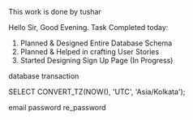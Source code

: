 This work is done by tushar

Hello Sir, Good Evening.
Task Completed today:

1) Planned & Designed Entire Database Schema
2) Planned & Helped in crafting User Stories
3) Started Designing Sign Up Page (In Progress)


database transaction

SELECT CONVERT_TZ(NOW(), 'UTC', 'Asia/Kolkata');

email
password
re_password

